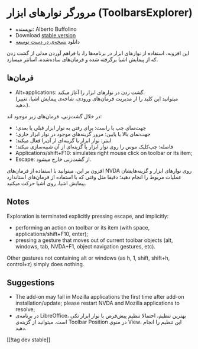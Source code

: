 # مرورگر نوارهای ابزار (ToolbarsExplorer) #

* نویسنده: Alberto Buffolino
* Download [stable version][1]
* دانلود [نسخه‌ی در دست توسعه][2]

این افزونه، استفاده از نوارهای ابزار در برنامه‌ها را، با فراهم آوردن مدلی از
گشت زدن که از پیمایش اشیا برگرفته شده و فرمان‌های ساده‌شده، آسانتر میسازد.

## فرمان‌ها

* Alt+applications: گشت زدن در نوارهای ابزار را آغاز میکند.<br/>
(میتوانید این کلید را از مدیریت فرمان‌های ورودی، شاخه‌ی پیمایش اشیا، تغییر دهید.).

در خلال گشت‌زنی، فرمان‌های زیر موجود اند:

* جهت‌نمای چپ یا راست: برای رفتن به نوار ابزار قبلی یا بعدی؛
* جهت‌نمای بالا یا پایین: مرور گزینه‌های موجود در نوار ابزار جاری؛
* اینتر: نوار ابزار یا گزینه‌ای از آن‌را فعال میکند؛
* فاصله: چپ‌کلیک موس را روی نوار ابزار یا گزینه‌ای از آن شبیه‌سازی میکند؛
* Applications/shift+F10: simulates right mouse click on toolbar or its
  item;
* Escape: از گشت‌زنی خارج میشود.

افزون بر این، میتوانید با استفاده از فرمان‌های NVDA روی نوارهای ابزار و
گزینه‌هایشان عملیات مربوط را انجام دهید؛ دقیقا مثل وقتی که با استفاده از
فرمان‌های استاندارد پیمایش اشیا، روی اشیا حرکت میکنید.

## Notes

Exploration is terminated explicitly pressing escape, and implicitly:

* performing an action on toolbar or its item (with space,
  applications/shift+F10, enter);
* pressing a gesture that moves out of current toolbar objects (alt,
  windows, tab, NVDA+F1, object navigation gestures, etc).

Other gestures not containing alt or windows (as h, 1, shift, shift+h,
control+z) simply does nothing.

## Suggestions

* The add-on may fail in Mozilla applications the first time after add-on
  installation/update; please restart NVDA and Mozilla applications to
  resolve;
* در برنامه‌ی LibreOffice، بهترین تنظیم، احتمالا تنظیم پیش‌فرض یا نوار ابزار
  تکی است. میتوانید از گزینه‌ی Toolbar Position در منوی View، این تنظیم را
  انجام دهید.


[[!tag dev stable]]

[1]: https://addons.nvda-project.org/files/get.php?file=tbx

[2]: https://addons.nvda-project.org/files/get.php?file=tbx-dev

